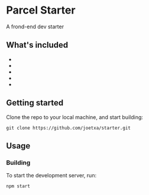 # Parcel Starter
A frond-end dev starter

## What's included

- 
- 
- 
- 
- 

## Getting started

Clone the repo to your local machine, and start building:
```
git clone https://github.com/joetxa/starter.git 
```

## Usage

### Building

To start the development server, run:

```
npm start
```

